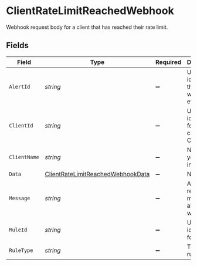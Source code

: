 # ClientRateLimitReachedWebhook

Webhook request body for a client that has reached their rate limit.


## Fields

| Field                                                                                         | Type                                                                                          | Required                                                                                      | Description                                                                                   |
| --------------------------------------------------------------------------------------------- | --------------------------------------------------------------------------------------------- | --------------------------------------------------------------------------------------------- | --------------------------------------------------------------------------------------------- |
| `AlertId`                                                                                     | *string*                                                                                      | :heavy_minus_sign:                                                                            | Unique identifier of the webhook event.                                                       |
| `ClientId`                                                                                    | *string*                                                                                      | :heavy_minus_sign:                                                                            | Unique identifier for your client in Codat.                                                   |
| `ClientName`                                                                                  | *string*                                                                                      | :heavy_minus_sign:                                                                            | Name of your client in Codat.                                                                 |
| `Data`                                                                                        | [ClientRateLimitReachedWebhookData](../../models/shared/ClientRateLimitReachedWebhookData.md) | :heavy_minus_sign:                                                                            | N/A                                                                                           |
| `Message`                                                                                     | *string*                                                                                      | :heavy_minus_sign:                                                                            | A human readable message about the webhook.                                                   |
| `RuleId`                                                                                      | *string*                                                                                      | :heavy_minus_sign:                                                                            | Unique identifier for the rule.                                                               |
| `RuleType`                                                                                    | *string*                                                                                      | :heavy_minus_sign:                                                                            | The type of rule.                                                                             |